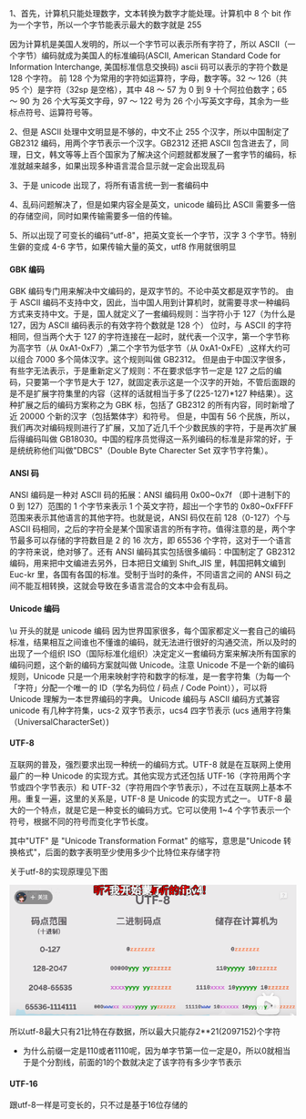 1、首先，计算机只能处理数字，文本转换为数字才能处理。计算机中 8 个 bit 作为一个字节，所以一个字节能表示最大的数字就是 255

因为计算机是美国人发明的，所以一个字节可以表示所有字符了，所以 ASCII（一个字节）编码就成为美国人的标准编码(ASCII, American Standard Code for Information Interchange, 美国标准信息交换码)
ascii 码可以表示的字符个数是 128 个字符。
前 128 个为常用的字符如运算符，字母，数字等。32 ～ 126（共 95 个）是字符（32sp 是空格），其中 48 ～ 57 为 0 到 9 十个阿拉伯数字；65 ～ 90 为 26 个大写英文字母，97 ～ 122 号为 26 个小写英文字母，其余为一些标点符号、运算符号等。

2、但是 ASCII 处理中文明显是不够的，中文不止 255 个汉字，所以中国制定了 GB2312 编码，用两个字节表示一个汉字。GB2312 还把 ASCII 包含进去了，同理，日文，韩文等等上百个国家为了解决这个问题就都发展了一套字节的编码，标准就越来越多，如果出现多种语言混合显示就一定会出现乱码

3、于是 unicode 出现了，将所有语言统一到一套编码中

4、乱码问题解决了，但是如果内容全是英文，unicode 编码比 ASCII 需要多一倍的存储空间，同时如果传输需要多一倍的传输。

5、所以出现了可变长的编码“utf-8"，把英文变长一个字节，汉字 3 个字节。特别生僻的变成 4-6 字节，如果传输大量的英文，utf8 作用就很明显

#### GBK 编码

GBK 编码专门用来解决中文编码的，是双字节的。不论中英文都是双字节的。
由于 ASCII 编码不支持中文，因此，当中国人用到计算机时，就需要寻求一种编码方式来支持中文。于是，国人就定义了一套编码规则：当字符小于 127（为什么是 127，因为 ASCII 编码表示的有效字符个数就是 128 个） 位时，与 ASCII 的字符相同，但当两个大于 127 的字符连接在一起时，就代表一个汉字，第一个字节称为高字节（从 0xA1-0xF7）,第二个字节为低字节（从 0xA1-0xFE）,这样大约可以组合 7000 多个简体汉字。这个规则叫做 GB2312。
但是由于中国汉字很多，有些字无法表示，于是重新定义了规则：不在要求低字节一定是 127 之后的编码，只要第一个字节是大于 127，就固定表示这是一个汉字的开始，不管后面跟的是不是扩展字符集里的内容（这样的话就相当于多了(225-127)\*127 种结果）。这种扩展之后的编码方案称之为 GBK 标，包括了 GB2312 的所有内容，同时新增了近 20000 个新的汉字（包括繁体字）和符号。
但是，中国有 56 个民族，所以，我们再次对编码规则进行了扩展，又加了近几千个少数民族的字符，于是再次扩展后得编码叫做 GB18030。中国的程序员觉得这一系列编码的标准是非常的好，于是统统称他们叫做"DBCS"（Double Byte Charecter Set 双字节字符集）。

#### ANSI 码

ANSI 编码是一种对 ASCII 码的拓展：ANSI 编码用 0x00~0x7f （即十进制下的 0 到 127）范围的 1 个字节来表示 1 个英文字符，超出一个字节的 0x80~0xFFFF 范围来表示其他语言的其他字符。也就是说，ANSI 码仅在前 128（0-127）个与 ASCII 码相同，之后的字符全是某个国家语言的所有字符。值得注意的是，两个字节最多可以存储的字符数目是 2 的 16 次方，即 65536 个字符，这对于一个语言的字符来说，绝对够了。还有 ANSI 编码其实包括很多编码：中国制定了 GB2312 编码，用来把中文编进去另外，日本把日文编到 Shift_JIS 里，韩国把韩文编到 Euc-kr 里，各国有各国的标准。受制于当时的条件，不同语言之间的 ANSI 码之间不能互相转换，这就会导致在多语言混合的文本中会有乱码。

#### Unicode 编码

\u 开头的就是 unicode 编码
因为世界国家很多，每个国家都定义一套自己的编码标准，结果相互之间谁也不懂谁的编码，就无法进行很好的沟通交流，所以及时的出现了一个组织 ISO（国际标准化组织）决定定义一套编码方案来解决所有国家的编码问题，这个新的编码方案就叫做 Unicode。注意 Unicode 不是一个新的编码规则，Unicode 只是一个用来映射字符和数字的标准，是一套字符集（为每一个「字符」分配一个唯一的 ID（学名为码位 / 码点 / Code Point）），可以将 Unicode 理解为一本世界编码的字典。
Unicode 编码与 ASCII 编码方式兼容
unicode 有几种字符集，ucs-2 双字节表示，ucs4 四字节表示 (ucs 通用字符集（UniversalCharacterSet）)

#### UTF-8

互联网的普及，强烈要求出现一种统一的编码方式。UTF-8 就是在互联网上使用最广的一种 Unicode 的实现方式。其他实现方式还包括 UTF-16（字符用两个字节或四个字节表示）和 UTF-32（字符用四个字节表示），不过在互联网上基本不用。重复一遍，这里的关系是，UTF-8 是 Unicode 的实现方式之一。
UTF-8 最大的一个特点，就是它是一种变长的编码方式。它可以使用 1~4 个字节表示一个符号，根据不同的符号而变化字节长度。

其中"UTF" 是 "Unicode Transformation Format" 的缩写，意思是"Unicode 转换格式"，后面的数字表明至少使用多少个比特位来存储字符

关于utf-8的实现原理见下图

<img src="./images/Quicker_20231102_105102.png">

所以utf-8最大只有21比特在存数据，所以最大只能存2**21(2097152)个字符

- 为什么前缀一定是110或者1110呢，因为单字节第一位一定是0，所以0就相当于是个分割线，前面的1的个数就决定了该字符有多少字节表示

#### UTF-16

跟utf-8一样是可变长的，只不过是基于16位存储的